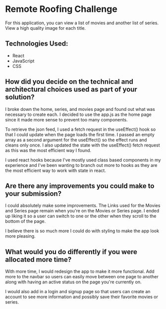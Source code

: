 # Remote Roofing Challenge

For this application, you can view a list of movies and another list of series. View a high quality image for each title.

## Technologies Used:

- React
- JavaScript
- CSS

## How did you decide on the technical and architectural choices used as part of your solution?

I broke down the home, series, and movies page and found out what was necessary to create each. I decided to use the app.js as the home page since it made more sense to prevent too many components.

To retrieve the json feed, I used a fetch request in the useEffect() hook so that I could update when the page loads the first time. I passed an empty array as a second argument for the useEffect() so the effect runs and cleans only once. I also updated the state with the useEffect() fetch request as this was the most efficient way I found.

I used react hooks because I've mostly used class based components in my experience and I've been wanting to branch out more to hooks as they are the most efficient way to work with state in react.

## Are there any improvements you could make to your submission?

I could absolutely make some improvements. The Links used for the Movies and Series page remain when you're on the Movies or Series page. I ended up liking it so a user can switch to one or the other when they scroll to the bottom of the page.

I believe there is so much more I could do with styling to make the app look more pleasing.

## What would you do differently if you were allocated more time?

With more time, I would redesign the app to make it more functional. Add more to the navbar so users can easily move between one page to another along with having an active status on the page you're currently on.

I would also add in a login and signup page so that users can create an account to see more information and possibly save their favorite movies or series.
